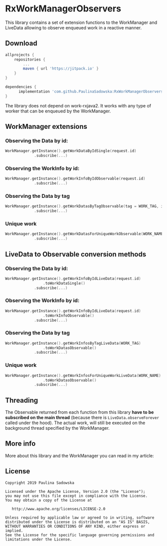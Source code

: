 # RxWorkManagerObservers

This library contains a set of extension functions to the WorkManager and LiveData allowing to observe enqueued work in a reactive manner.

## Download

```gradle
allprojects {
	repositories {
		...
		maven { url 'https://jitpack.io' }
	}
}
```
 
```gradle
dependencies {
      implementation 'com.github.PaulinaSadowska:RxWorkManagerObservers:1.0.0'
}
```

The library does not depend on work-rxjava2. It works with any type of worker that can be enqueued by the WorkManager.

## WorkManager extensions

### Observing the Data by id:
```kotlin
WorkManager.getInstance().getWorkDataByIdSingle(request.id)
			 .subscribe(...)
```

### Observing the WorkInfo by id:
```kotlin
WorkManager.getInstance().getWorkInfoByIdObservable(request.id)
			 .subscribe(...)
```

### Observing the Data by tag
```kotlin
WorkManager.getInstance().getWorkDatasByTagObservable(tag = WORK_TAG, ignoreError = false)
			 .subscribe(...)
```

### Unique work
```kotlin
WorkManager.getInstance().getWorkDatasForUniqueWorkObservable(WORK_NAME)
			 .subscribe(...)
```

## LiveData to Observable conversion methods

### Observing the Data by id:
```kotlin
WorkManager.getInstance().getWorkInfoByIdLiveData(request.id)
        		 .toWorkDataSingle()
			 .subscribe(...)
```

### Observing the WorkInfo by id:
```kotlin
WorkManager.getInstance().getWorkInfoByIdLiveData(request.id)
        		 .toWorkInfoObservable()
			 .subscribe(...)
```

### Observing the Data by tag
```kotlin
WorkManager.getInstance().getWorkInfosByTagLiveData(WORK_TAG)
        		 .toWorkDatasObservable()
			 .subscribe(...)
```

### Unique work
```kotlin
WorkManager.getInstance().getWorkInfosForUniqueWorkLiveData(WORK_NAME)
        		 .toWorkDatasObservable()
			 .subscribe(...)
```

## Threading
The Observable returned from each function from this library **have to be subscribed on the main thread** (because there is ``LiveData.observeForever`` called under the hood). The actual work, will still be executed on the background thread specified by the WorkManager.

## More info
More about this library and the WorkManager you can read in my article: 

## License
```
Copyright 2019 Paulina Sadowska

Licensed under the Apache License, Version 2.0 (the "License");
you may not use this file except in compliance with the License.
You may obtain a copy of the License at

   http://www.apache.org/licenses/LICENSE-2.0

Unless required by applicable law or agreed to in writing, software
distributed under the License is distributed on an "AS IS" BASIS,
WITHOUT WARRANTIES OR CONDITIONS OF ANY KIND, either express or implied.
See the License for the specific language governing permissions and
limitations under the License.
```
